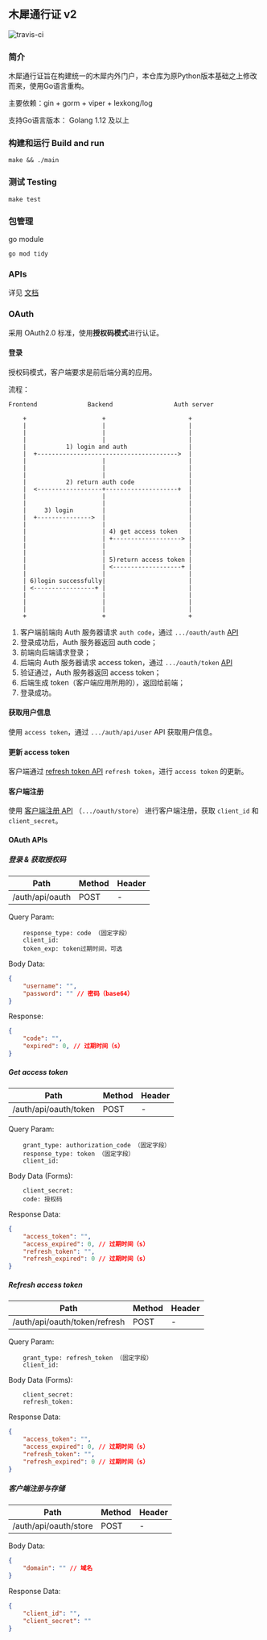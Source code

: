 ## 木犀通行证 v2

![travis-ci](https://travis-ci.org/Muxi-X/muxi_auth_service_v2.svg?branch=master)

### 简介

木犀通行证旨在构建统一的木犀内外门户，本仓库为原Python版本基础之上修改而来，使用Go语言重构。

主要依赖：gin + gorm + viper + lexkong/log

支持Go语言版本： Golang 1.12 及以上

### 构建和运行 Build and run

```
make && ./main
```

### 测试 Testing

```
make test
```

### 包管理

go module

```shell
go mod tidy
```

### APIs

详见 [文档](./api.yaml)

### OAuth

采用 OAuth2.0 标准，使用**授权码模式**进行认证。

#### 登录

授权码模式，客户端要求是前后端分离的应用。

流程：

```
Frontend              Backend                 Auth server

    +                     +                       +
    |                     |                       |
    |                     |                       |
    |                     |                       |
    |           1) login and auth                 |
    |  +--------------------------------------->  |
    |                     |                       |
    |                     |                       |
    |                     |                       |
    |           2) return auth code               |
    |  <------------------+--------------------+  |
    |                     |                       |
    |                     |                       |
    |     3) login        |                       |
    |  +--------------->  |                       |
    |                     |                       |
    |                     | 4) get access token   |
    |                     | +-------------------> |
    |                     |                       |
    |                     |                       |
    |                     | 5)return access token |
    |                     | <-------------------+ |
    |                     |                       |
    | 6)login successfully|                       |
    | <-----------------+ |                       |
    |                     |                       |
    |                     |                       |
    |                     |                       |
    +                     +                       +
```

1. 客户端前端向 Auth 服务器请求 `auth code`，通过 `.../oauth/auth` [API](#登录--获取授权码)
2. 登录成功后，Auth 服务器返回 auth code；
3. 前端向后端请求登录；
4. 后端向 Auth 服务器请求 access token，通过 `.../oauth/token` [API](#get-access-token)
5. 验证通过，Auth 服务器返回 access token；
6. 后端生成 token（客户端应用所用的），返回给前端；
7. 登录成功。


#### 获取用户信息

使用 `access token`，通过 `.../auth/api/user` API 获取用户信息。

#### 更新 access token

客户端通过 [refresh token API](#fresh-access-token) `refresh token`，进行 `access token` 的更新。

#### 客户端注册

使用 [客户端注册 API](#客户端注册与存储) （`.../oauth/store`） 进行客户端注册，获取 `client_id` 和 `client_secret`。

#### OAuth APIs

##### 登录 & 获取授权码

| Path | Method | Header |
| ---  | ---    | ---    |
| /auth/api/oauth | POST | - |

Query Param:
```
    response_type: code （固定字段）
    client_id:
    token_exp: token过期时间，可选
```

Body Data:
```json
{
    "username": "",
    "password": "" // 密码（base64）
}
```

Response:
```json
{
    "code": "",
    "expired": 0, // 过期时间（s）
}
```

##### Get access token

| Path | Method | Header |
| ---  | ---    | ---    |
| /auth/api/oauth/token | POST | - |

Query Param:
```
    grant_type: authorization_code （固定字段）
    response_type: token （固定字段）
    client_id:
```

Body Data (Forms):
```
    client_secret:
    code: 授权码
```

Response Data:
```json
{
    "access_token": "",
    "access_expired": 0, // 过期时间（s）
    "refresh_token": "",
    "refresh_expired": 0 // 过期时间（s）
}
```

##### Refresh access token

| Path | Method | Header |
| ---  | ---    | ---    |
| /auth/api/oauth/token/refresh | POST | - |

Query Param:
```
    grant_type: refresh_token （固定字段）
    client_id:
```

Body Data (Forms):
```
    client_secret:
    refresh_token:
```

Response Data:
```json
{
    "access_token": "",
    "access_expired": 0, // 过期时间（s）
    "refresh_token": "",
    "refresh_expired": 0 // 过期时间（s）
}
```

##### 客户端注册与存储

| Path | Method | Header |
| ---  | ---    | ---    |
| /auth/api/oauth/store | POST | - |

Body Data:
```json
{
    "domain": "" // 域名
}
```

Response Data:
```json
{
    "client_id": "",
    "client_secret": ""
}
```
